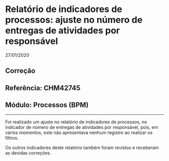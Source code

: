 # Relatório de indicadores de processos: ajuste no número de entregas de atividades por responsável
27/01/2020
## Correção
## Referência: CHM42745
## Módulo: Processos (BPM)
***

Foi realizado um ajuste no relatório de indicadores de processos, no indicador de número de entregas de atividades por responsável, pois, em vários momentos, este não apresentava nenhum registro ao realizar os filtros.

Os outros indicadores deste relatório também foram revistos e receberam as devidas correções.
